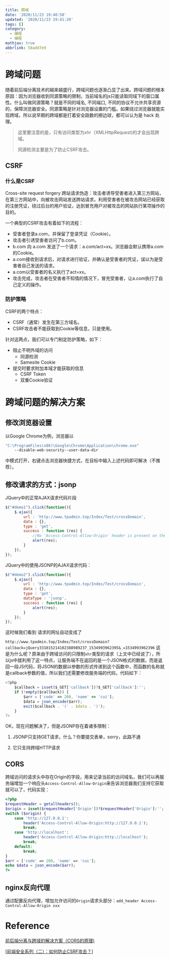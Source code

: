 ```yaml
---
title: 跨域
date: '2020/11/23 19:40:58'
updated: '2020/11/23 19:41:20'
tags: []
category:
  - 编程
  - 编程
mathjax: true
abbrlink: 58add7e9
---
```

# 跨域问题
随着前后端分离技术的越来越盛行，跨域问题也逐渐凸显了出来。跨域问题的根本原因：因为浏览器收到同源策略的限制，当前域名的js只能读取同域下的窗口属性。什么叫做同源策略？就是不同的域名, 不同端口, 不同的协议不允许共享资源的，保障浏览器安全。同源策略是针对浏览器设置的门槛。如果绕过浏览器就能实现跨域，所以说早期的跨域都是打着安全路数的擦边球，都可以认为是 hack 处理。
<!--more-->
> 这里要注意的是，只有访问类型为xhr（XMLHttpRequest)的才会出现跨域。
>
> 同源检测主要是为了防止CSRF攻击。

## CSRF

### 什么是CSRF

Cross-site request forgery 跨站请求伪造：攻击者诱导受害者进入第三方网站，在第三方网站中，向被攻击网站发送跨站请求。利用受害者在被攻击网站已经获取的注册凭证，绕过后台的用户验证，达到冒充用户对被攻击的网站执行某项操作的目的。

一个典型的CSRF攻击有着如下的流程：

- 受害者登录a.com，并保留了登录凭证（Cookie）。
- 攻击者引诱受害者访问了b.com。
- b.com 向 a.com 发送了一个请求：a.com/act=xx。浏览器会默认携带a.com的Cookie。
- a.com接收到请求后，对请求进行验证，并确认是受害者的凭证，误以为是受害者自己发送的请求。
- a.com以受害者的名义执行了act=xx。
- 攻击完成，攻击者在受害者不知情的情况下，冒充受害者，让a.com执行了自己定义的操作。

### 防护策略

CSRF的两个特点：

- CSRF（通常）发生在第三方域名。
- CSRF攻击者不能获取到Cookie等信息，只是使用。

针对这两点，我们可以专门制定防护策略，如下：

- 阻止不明外域的访问
  - 同源检测
  - Samesite Cookie
- 提交时要求附加本域才能获取的信息
  - CSRF Token
  - 双重Cookie验证

# 跨域问题的解决方案

## 修改浏览器设置

以Google Chrome为例，浏览器以

```bash
"C:\ProgramFiles(x86)\Google\Chrome\Application\chrome.exe"
    --disable-web-security--user-data-dir
```

中模式打开，右键点击浏览器快捷方式，在目标中输入上述代码即可解决（不推荐）。

## 修改请求的方式：jsonp

JQuery中的正常AJAX请求代码片段

```js
$("#demo1").click(function(){
    $.ajax({
        url : 'http://www.tpadmin.top/Index/Test/crossDomain',
        data : {},
        type : 'get',
        success : function (res) {
            //No 'Access-Control-Allow-Origin' header is present on the requested resource. Origin 'http://127.0.0.1' is therefore not allowed access. 在执行时候报出的错误，这代表了跨域错误
            alert(res);
        }
    });
});
```

 JQuery中的使用JSONP的AJAX请求代码：

```js
$("#demo2").click(function(){
    $.ajax({
        url : 'http://www.tpadmin.top/Index/Test/crossDomain',
        data : {},
        type : 'get',
        dataType : 'jsonp', 
        success : function (res) {
            alert(res);
        }
    });
});
```


这时候我们看到 请求的网址自动变成了

`http://www.tpadmin.top/Index/Test/crossDomain?callback=jQuery331015214102388989237_1534993962395&_=1534993962396`
这是为什么呢？原来由于跨域访问的只限制`xhr`类型的请求（上文中已经说了），所以js中就利用了这一特点，让服务端不在返回的是一个JSON格式的数据，而是返回一段JS代码，将JSON的数据以参数的形式传递到这个函数中，而函数的名称就是callback参数的值，所以我们还需要修改服务端的代码，代码如下：

```js
<?php
    $callback = isset($_GET['callback'])?$_GET['callback']:'';
    if (!empty($callback)) {
        $arr = ['code' => 200, 'name' => 'cui'];
        $data = json_encode($arr);
        exit($callback . '(' . $data . ')');
    }
?>
```


OK，现在问题解决了，但是JSONP存在着诸多限制：

1. JSONP只支持GET请求，什么？你要提交表单，sorry，此路不通

2. 它只支持跨域HTTP请求

   

## CORS

跨域访问的请求头中存在Origin的字段，用来记录当前的访问域名，我们可以再服务端增加一个响应头`Access-Control-Allow-Origin`来告诉浏览器我们支持它获取就可以了，代码实现：

```php
<?php
$requestHeader = getallheaders();
$origin = isset($requestHeader['Origin'])?$requestHeader['Origin']:'';
switch ($origin) {
    case 'http://127.0.0.1':
        header('Access-Control-Allow-Origin:http://127.0.0.1');
        break;
    case 'http://localhost':
        header('Access-Control-Allow-Origin:http://localhost');
        break;
    default:
        break;
}
$arr = ['code' => 200, 'name' => 'cui'];
echo $data = json_encode($arr);
?>
```

## nginx反向代理

通过配置反向代理，增加允许访问的`Origin`请求头部分：`add_header Access-Control-Allow-Origin xxx`

# Reference

[前后端分离与跨域的解决方案（CORS的原理)](https://blog.csdn.net/cuixiaogang110/article/details/81948173)

[[前端安全系列（二）：如何防止CSRF攻击？](https://tech.meituan.com/2018/10/11/fe-security-csrf.html)]